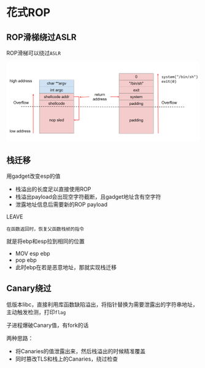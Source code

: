 # 花式ROP









## ROP滑梯绕过ASLR

ROP滑梯可以绕过`ASLR`

![image-20241123131806602](../_media/image-20241123131806602.png)





## 栈迁移

用gadget改变esp的值



- 栈溢出的长度足以直接使用ROP
- 栈溢出payload会出现空字符截断，且gadget地址含有空字符
- 泄露地址信息后需要新的ROP payload



LEAVE

```
在函数返回时，恢复父函数栈帧的指令
```

就是将ebp和esp拉到相同的位置



- MOV esp ebp
- pop ebp
- 此时ebp在若是恶意地址，那就实现栈迁移





## Canary绕过

低版本libc，直接利用库函数缺陷溢出，将指针替换为需要泄露出的字符串地址，主动触发检测，打印`flag`



子进程爆破Canary值，有fork的话



两种思路：

- 将Canaries的值泄露出来，然后栈溢出的时候精准覆盖
- 同时篡改TLS和栈上的Canaries，绕过检查

 
